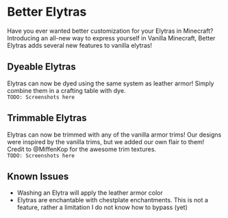 # Better Elytras
Have you ever wanted better customization for your Elytras in Minecraft? Introducing an all-new way to express yourself in Vanilla Minecraft, Better Elytras adds several new features to vanilla elytras!

## Dyeable Elytras
Elytras can now be dyed using the same system as leather armor! Simply combine them in a crafting table with dye.
<br>`TODO: Screenshots here`

## Trimmable Elytras
Elytras can now be trimmed with any of the vanilla armor trims! Our designs were inspired by the vanilla trims, but we added our own flair to them! Credit to @MiffenKop for the awesome trim textures.
<br>`TODO: Screenshots here`

## Known Issues
- Washing an Elytra will apply the leather armor color
- Elytras are enchantable with chestplate enchantments. This is not a feature, rather a limitation I do not know how to bypass (yet)
